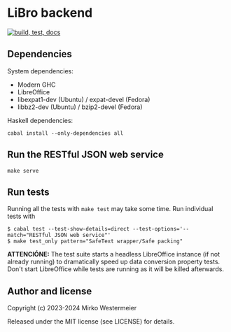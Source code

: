 # LiBro backend

[![build, test, docs](https://github.com/libro-app/backend/actions/workflows/haskell-ci.yml/badge.svg)](https://github.com/libro-app/backend/actions/workflows/haskell-ci.yml)

## Dependencies

System dependencies:

- Modern GHC
- LibreOffice
- libexpat1-dev (Ubuntu) / expat-devel (Fedora)
- libbz2-dev (Ubuntu) / bzip2-devel (Fedora)

Haskell dependencies:

```
cabal install --only-dependencies all
```

## Run the RESTful JSON web service

```
make serve
```

## Run tests
 
Running all the tests with `make test` may take some time. Run individual tests with
 
```
$ cabal test --test-show-details=direct --test-options='--match="RESTful JSON web service"'
$ make test_only pattern="SafeText wrapper/Safe packing"
```

**ATTENCIÓNE:** The test suite starts a headless LibreOffice instance (if not already running) to dramatically speed up data conversion property tests. Don't start LibreOffice while tests are running as it will be killed afterwards.

## Author and license

Copyright (c) 2023-2024 Mirko Westermeier

Released under the MIT license (see LICENSE) for details.
